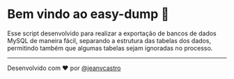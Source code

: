 # Bem vindo ao easy-dump 👋

Esse script desenvolvido para realizar a exportação de bancos de dados MySQL de maneira fácil, separando a estrutura das tabelas dos dados, permitindo também que algumas tabelas sejam ignoradas no processo.

***
Desenvolvido com ❤️ por [@jeanvcastro](https://github.com/jeanvcastro)

